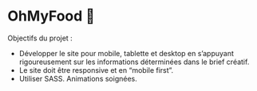 # OhMyFood 🍔


Objectifs du projet : 
 - Développer le site pour mobile, tablette et desktop en s’appuyant rigoureusement sur les informations déterminées dans le brief créatif.
 - Le site doit être responsive et en “mobile first”.
 - Utiliser SASS. Animations soignées.
